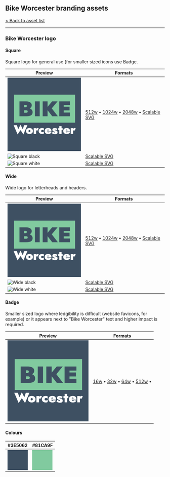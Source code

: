 ## Bike Worcester branding assets

[< Back to asset list](./index.md)

---

### Bike Worcester logo

#### Square
Square logo for general use (for smaller sized icons use Badge.

| Preview | Formats |
| ------- | ------- |
| ![Square](../assets/bike_worcester-logo/bike_worcester-logo-square-256.png) | [512w](../assets/bike_worcester-logo/bike_worcester-logo-square-512.png) &bull; [1024w](../assets/bike_worcester-logo/bike_worcester-logo-square-1024.png) &bull; [2048w](../assets/bike_worcester-logo/bike_worcester-logo-square-2048.png) &bull; [Scalable SVG](../assets//-.svg) |
| ![Square black](../assets/bike_worcester-logo/bike_worcester-logo-square-black-256.png) | [Scalable SVG](../assets/bike_worcester-logo/bike_worcester-logo-square-black.svg) |
| ![Square white](../assets/bike_worcester-logo/bike_worcester-logo-square-white-256.png) | [Scalable SVG](../assets/bike_worcester-logo/bike_worcester-logo-square-white.svg) |

#### Wide
Wide logo for letterheads and headers.

| Preview | Formats |
| ------- | ------- |
| ![Wide](../assets/bike_worcester-logo/bike_worcester-logo-square-256.png) | [512w](../assets/bike_worcester-logo/bike_worcester-logo-wide-512.png) &bull; [1024w](../assets/bike_worcester-logo/bike_worcester-logo-wide-1024.png) &bull; [2048w](../assets/bike_worcester-logo/bike_worcester-logo-wide-2048.png) &bull; [Scalable SVG](../assets//-.svg) |
| ![Wide black](../assets/bike_worcester-logo/bike_worcester-logo-wide-black-256.png) | [Scalable SVG](../assets/bike_worcester-logo/bike_worcester-logo-wide-black.svg) |
| ![Wide white](../assets/bike_worcester-logo/bike_worcester-logo-wide-white-256.png) | [Scalable SVG](../assets/bike_worcester-logo/bike_worcester-logo-wide-white.svg) |

#### Badge
Smaller sized logo where ledgibility is difficult (website favicons, for example) or it appears next to &quot;Bike Worcester&quot; text and higher impact is required.

| Preview | Formats |
| ------- | ------- |
| ![Badge](../assets/bike_worcester-logo/bike_worcester-logo-square-256.png) | [16w](../assets/bike_worcester-logo/bike_worcester-logo-badge-16.png) &bull; [32w](../assets/bike_worcester-logo/bike_worcester-logo-badge-32.png) &bull; [64w](../assets/bike_worcester-logo/bike_worcester-logo-badge-64.png) &bull; [512w](../assets/bike_worcester-logo/bike_worcester-logo-badge-512.png) &bull;  |


#### Colours

| #3E5062 |  #81CA9F | 
| --- |  --- | 
| <div style="width: 64px; height: 64px; background-color: #3E5062;"></div> |  <div style="width: 64px; height: 64px; background-color: #81CA9F;"></div> | 


